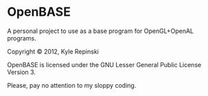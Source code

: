 ﻿OpenBASE
========

A personal project to use as a base program for OpenGL+OpenAL programs.

Copyright © 2012, Kyle Repinski

OpenBASE is licensed under the GNU Lesser General Public License Version 3.

Please, pay no attention to my sloppy coding.